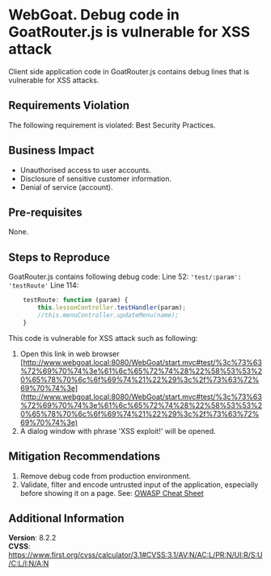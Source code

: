 # WebGoat. Debug code in GoatRouter.js is vulnerable for XSS attack
Client side application code in GoatRouter.js contains debug lines that is vulnerable for XSS attacks.

## Requirements Violation
The following requirement is violated: Best Security Practices.

## Business Impact
- Unauthorised access to user accounts.
- Disclosure of sensitive customer information.
- Denial of service (account).

## Pre-requisites 
None. 

## Steps to Reproduce
GoatRouter.js contains following debug code:
Line 52: `'test/:param': 'testRoute'`
Line 114:  
```js
    testRoute: function (param) {
        this.lessonController.testHandler(param);
        //this.menuController.updateMenu(name);
    } 
```
This code is vulnerable for XSS attack such as following: 
1. Open this link in web browser [http://www.webgoat.local:8080/WebGoat/start.mvc#test/%3c%73%63%72%69%70%74%3e%61%6c%65%72%74%28%22%58%53%53%20%65%78%70%6c%6f%69%74%21%22%29%3c%2f%73%63%72%69%70%74%3e](http://www.webgoat.local:8080/WebGoat/start.mvc#test/%3c%73%63%72%69%70%74%3e%61%6c%65%72%74%28%22%58%53%53%20%65%78%70%6c%6f%69%74%21%22%29%3c%2f%73%63%72%69%70%74%3e)
2. A dialog window with phrase 'XSS exploit!' will be opened.  

## Mitigation Recommendations
1. Remove debug code from production environment. 
2. Validate, filter and encode untrusted input of the application, especially before showing it on a page. See: [OWASP Cheat Sheet](https://cheatsheetseries.owasp.org/cheatsheets/DOM_based_XSS_Prevention_Cheat_Sheet.html)

## Additional Information
**Version**: 8.2.2  
**CVSS**: https://www.first.org/cvss/calculator/3.1#CVSS:3.1/AV:N/AC:L/PR:N/UI:R/S:U/C:L/I:N/A:N